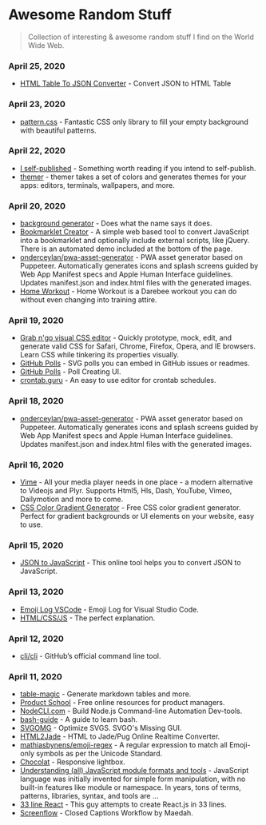 # Awesome Random Stuff

> Collection of interesting & awesome random stuff I find on the World Wide Web.











### April 25, 2020
- [HTML Table To JSON Converter](https://www.convertjson.com/html-table-to-json.htm) - Convert JSON to HTML Table
### April 23, 2020
- [pattern.css](https://bansal.io/pattern-css) - Fantastic CSS only library to fill your empty background with beautiful patterns.
### April 22, 2020
- [I self-published](https://hellowebbooks.com/news/how-i-launched-my-learn-to-code-book-and-made-nearly-5000-in-pre-orders/#show-last-Point) - Something worth reading if you intend to self-publish.
- [themer](https://themer.dev/?ck_subscriber_id=783973516) - themer takes a set of colors and generates themes for your apps: editors, terminals, wallpapers, and more.
### April 20, 2020
- [background generator](https://background-generator.com/) - Does what the name says it does.
- [Bookmarklet Creator](https://mrcoles.com/bookmarklet/) - A simple web based tool to convert JavaScript into a bookmarklet and optionally include external scripts, like jQuery. There is an automated demo included at the bottom of the page.
- [onderceylan/pwa-asset-generator](https://github.com/onderceylan/pwa-asset-generator) - PWA asset generator based on Puppeteer. Automatically generates icons and splash screens guided by Web App Manifest specs and Apple Human Interface guidelines. Updates manifest.json and index.html files with the generated images.
- [Home Workout](https://darebee.com/workouts/home-workout.html) - Home Workout is a Darebee workout you can do without even changing into training attire.
### April 19, 2020
- [Grab n'go visual CSS editor](https://cssbuilder.veliovgroup.com/) - Quickly prototype, mock, edit, and generate valid CSS for Safari, Chrome, Firefox, Opera, and IE browsers. Learn CSS while tinkering its properties visually.
- [GitHub Polls](https://gh-polls.com/) - SVG polls you can embed in GitHub issues or readmes.
- [GitHub Polls](https://app.gh-polls.com/) - Poll Creating UI.
- [crontab.guru](https://crontab.guru/) - An easy to use editor for crontab schedules.
### April 18, 2020
- [onderceylan/pwa-asset-generator](https://github.com/onderceylan/pwa-asset-generator) - PWA asset generator based on Puppeteer. Automatically generates icons and splash screens guided by Web App Manifest specs and Apple Human Interface guidelines. Updates manifest.json and index.html files with the generated images.
### April 16, 2020
- [Vime](https://vime-js.com/) - All your media player needs in one place - a modern alternative to Videojs and Plyr. Supports Html5, Hls, Dash, YouTube, Vimeo, Dailymotion and more to come.
- [CSS Color Gradient Generator](https://mybrandnewlogo.com/color-gradient-generator) - Free CSS color gradient generator. Perfect for gradient backgrounds or UI elements on your website, easy to use.
### April 15, 2020
- [JSON to JavaScript](https://json-to-js.com/) - This online tool helps you to convert JSON to JavaScript.
### April 13, 2020
- [Emoji Log VSCode](https://marketplace.visualstudio.com/items?itemName=ahmadawais.emoji-log-vscode) - Emoji Log for Visual Studio Code.
- [HTML/CSS/JS](https://twitter.com/StasKlymenko/status/1248199947528409088) - The perfect explanation.
### April 12, 2020
- [cli/cli](https://github.com/cli/cli) - GitHub’s official command line tool.
### April 11, 2020

- [table-magic](https://stevecat.net/table-magic/#) - Generate markdown tables and more.
- [Product School](https://www.productschool.com/learn-from-home/?ref=producthunt) - Free online resources for product managers.
- [NodeCLI.com](https://nodecli.com/) - Build Node.js Command-line Automation Dev-tools.
- [bash-guide](https://github.com/Idnan/bash-guide) - A guide to learn bash.
- [SVGOMG](https://jakearchibald.github.io/svgomg/) - Optimize SVGS. SVGO's Missing GUI.
- [HTML2Jade](http://html2jade.org/) - HTML to Jade/Pug Online Realtime Converter.
- [mathiasbynens/emoji-regex](https://github.com/mathiasbynens/emoji-regex) - A regular expression to match all Emoji-only symbols as per the Unicode Standard.
- [Chocolat](http://chocolat.insipi.de/#demo) - Responsive lightbox.
- [Understanding (all) JavaScript module formats and tools](https://weblogs.asp.net/dixin/understanding-all-javascript-module-formats-and-tools) - JavaScript language was initially invented for simple form manipulation, with no built-in features like module or namespace. In years, tons of terms, patterns, libraries, syntax, and tools are&#160;&#8230;
- [33 line React](https://leontrolski.github.io/33-line-react.html) - This guy attempts to create React.js in 33 lines.
- [Screenflow](https://maedahbatool.com/closed-captions-screenflow/) - Closed Captions Workflow by Maedah.
